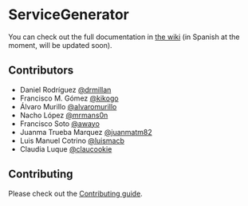 # ServiceGenerator

You can check out the full documentation in [the wiki](https://github.com/drmillan/service-generator/wiki) (in Spanish at the moment, will be updated soon).

## Contributors

* Daniel Rodríguez [@drmillan](https://github.com/drmillan)
* Francisco M. Gómez [@kikogo](https://github.com/kikogo)
* Álvaro Murillo [@alvaromurillo](https://github.com/alvaromurillo)
* Nacho López [@mrmans0n](https://github.com/mrmans0n)
* Francisco Soto [@awayo](https://github.com/awayo)
* Juanma Trueba Marquez [@juanmatm82](https://github.com/juanmatm82)
* Luis Manuel Cotrino	[@luismacb](https://github.com/luismacb)
* Claudia Luque [@claucookie](https://github.com/claucookie)

## Contributing

Please check out the [Contributing guide](CONTRIBUTING.md).
